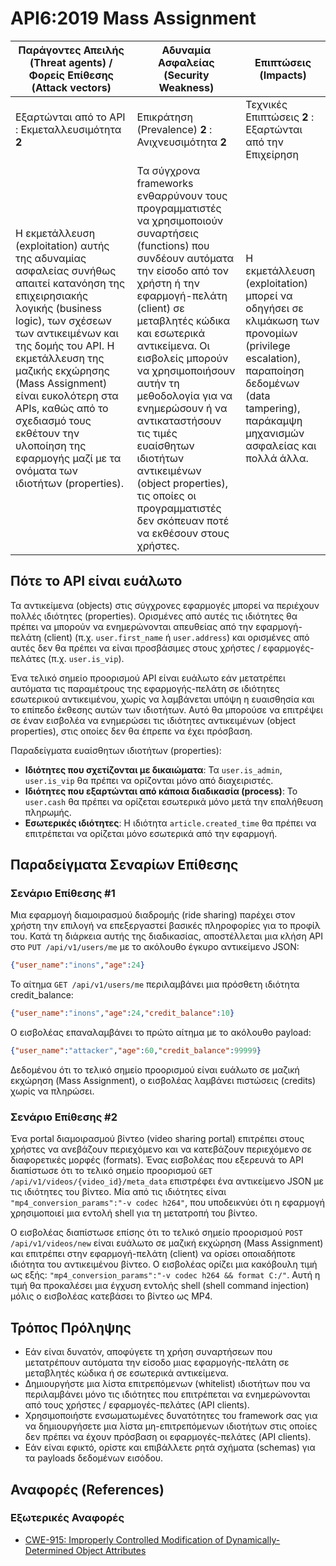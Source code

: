 API6:2019 Mass Assignment
===========================

| Παράγοντες Απειλής (Threat agents) / Φορείς Επίθεσης (Attack vectors) | Αδυναμία Ασφαλείας (Security Weakness) | Επιπτώσεις (Impacts) |
| - | - | - |
| Εξαρτώνται από το API : Εκμεταλλευσιμότητα **2** | Επικράτηση (Prevalence) **2** : Ανιχνευσιμότητα **2** | Τεχνικές Επιπτώσεις **2** : Εξαρτώνται από την Επιχείρηση |
| Η εκμετάλλευση (exploitation) αυτής της αδυναμίας ασφαλείας συνήθως απαιτεί κατανόηση της επιχειρησιακής λογικής (business logic), των σχέσεων των αντικειμένων και της δομής του API.  Η εκμετάλλευση της μαζικής εκχώρησης (Mass Assignment) είναι ευκολότερη στα APIs, καθώς από το σχεδιασμό τους εκθέτουν την υλοποίηση της εφαρμογής μαζί με τα ονόματα των ιδιοτήτων (properties). | Τα σύγχρονα frameworks ενθαρρύνουν τους προγραμματιστές να χρησιμοποιούν συναρτήσεις (functions) που συνδέουν αυτόματα την είσοδο από τον χρήστη ή την εφαρμογή-πελάτη (client) σε μεταβλητές κώδικα και εσωτερικά αντικείμενα. Οι εισβολείς μπορούν να χρησιμοποιήσουν αυτήν τη μεθοδολογία για να ενημερώσουν ή να αντικαταστήσουν τις τιμές ευαίσθητων ιδιοτήτων αντικειμένων (object properties), τις οποίες οι προγραμματιστές δεν σκόπευαν ποτέ να εκθέσουν στους χρήστες. | Η εκμετάλλευση (exploitation) μπορεί να οδηγήσει σε κλιμάκωση των προνομίων (privilege escalation), παραποίηση δεδομένων (data tampering), παράκαμψη μηχανισμών ασφαλείας και πολλά άλλα. |

## Πότε το API είναι ευάλωτο

Τα αντικείμενα (objects) στις σύγχρονες εφαρμογές μπορεί να περιέχουν πολλές ιδιότητες (properties). 
Ορισμένες από αυτές τις ιδιότητες θα πρέπει να μπορούν να ενημερώνονται απευθείας από την εφαρμογή-πελάτη (client) (π.χ. `user.first_name` ή `user.address`) και ορισμένες από αυτές δεν θα πρέπει να είναι προσβάσιμες στους χρήστες / εφαρμογές-πελάτες (π.χ. `user.is_vip`).

Ένα τελικό σημείο προορισμού API είναι ευάλωτο εάν μετατρέπει αυτόματα τις παραμέτρους της εφαρμογής-πελάτη σε ιδιότητες εσωτερικού αντικειμένου, χωρίς να λαμβάνεται υπόψη η ευαισθησία και το επίπεδο έκθεσης αυτών των ιδιοτήτων. Αυτό θα μπορούσε να επιτρέψει σε έναν εισβολέα να ενημερώσει τις ιδιότητες αντικειμένων (object properties), στις οποίες δεν θα έπρεπε να έχει πρόσβαση.

Παραδείγματα ευαίσθητων ιδιοτήτων (properties):

* **Ιδιότητες που σχετίζονται με δικαιώματα**: Τα `user.is_admin`, `user.is_vip` θα πρέπει να ορίζονται μόνο από διαχειριστές.
* **Ιδιότητες που εξαρτώνται από κάποια διαδικασία (process)**: Το `user.cash` θα πρέπει να ορίζεται εσωτερικά μόνο μετά την επαλήθευση πληρωμής.
* **Εσωτερικές ιδιότητες**: Η ιδιότητα `article.created_time` θα πρέπει να επιτρέπεται να ορίζεται μόνο εσωτερικά από την εφαρμογή.

## Παραδείγματα Σεναρίων Επίθεσης

### Σενάριο Επίθεσης #1

Μια εφαρμογή διαμοιρασμού διαδρομής (ride sharing) παρέχει στον χρήστη την επιλογή να επεξεργαστεί βασικές πληροφορίες για το προφίλ του. 
Κατά τη διάρκεια αυτής της διαδικασίας, αποστέλλεται μια κλήση API στο
`PUT /api/v1/users/me` με το ακόλουθο έγκυρο αντικείμενο JSON:

```json
{"user_name":"inons","age":24}
```

Το αίτημα `GET /api/v1/users/me` περιλαμβάνει μια πρόσθετη ιδιότητα credit_balance:

```json
{"user_name":"inons","age":24,"credit_balance":10}
```

Ο εισβολέας επαναλαμβάνει το πρώτο αίτημα με το ακόλουθο payload:
```json
{"user_name":"attacker","age":60,"credit_balance":99999}
```

Δεδομένου ότι το τελικό σημείο προορισμού είναι ευάλωτο σε μαζική εκχώρηση (Mass Assignment), ο εισβολέας λαμβάνει πιστώσεις (credits) χωρίς να πληρώσει.

### Σενάριο Επίθεσης #2

Ένα portal διαμοιρασμού βίντεο (video sharing portal) επιτρέπει στους χρήστες να ανεβάζουν περιεχόμενο και να κατεβάζουν περιεχόμενο σε διαφορετικές μορφές (formats). Ένας εισβολέας που εξερευνά το API διαπίστωσε ότι το τελικό σημείο προορισμού `GET /api/v1/videos/{video_id}/meta_data` επιστρέφει ένα αντικείμενο JSON με τις ιδιότητες του βίντεο. Μία από τις ιδιότητες είναι `"mp4_conversion_params":"-v codec h264"`, που υποδεικνύει ότι η εφαρμογή χρησιμοποιεί μια εντολή shell για τη μετατροπή του βίντεο.

Ο εισβολέας διαπίστωσε επίσης ότι το τελικό σημείο προορισμού `POST /api/v1/videos/new` είναι ευάλωτο σε μαζική εκχώρηση (Mass Assignment) και επιτρέπει στην εφαρμογή-πελάτη (client) να ορίσει οποιαδήποτε ιδιότητα του αντικειμένου βίντεο.
Ο εισβολέας ορίζει μια κακόβουλη τιμή ως εξής:
`"mp4_conversion_params":"-v codec h264 && format C:/"`. Αυτή η τιμή θα προκαλέσει μια έγχυση εντολής shell (shell command injection) μόλις ο εισβολέας κατεβάσει το βίντεο ως MP4.

## Τρόπος Πρόληψης

* Εάν είναι δυνατόν, αποφύγετε τη χρήση συναρτήσεων που μετατρέπουν αυτόματα την είσοδο μιας εφαρμογής-πελάτη σε μεταβλητές κώδικα ή σε εσωτερικά αντικείμενα.
* Δημιουργήστε μια λίστα επιτρεπόμενων (whitelist) ιδιοτήτων που να περιλαμβάνει μόνο τις ιδιότητες που επιτρέπεται να ενημερώνονται από τους χρήστες / εφαρμογές-πελάτες (API clients).
* Χρησιμοποιήστε ενσωματωμένες δυνατότητες του framework σας για να δημιουργήσετε μια λίστα μη-επιτρεπόμενων ιδιοτήτων στις οποίες δεν πρέπει να έχουν πρόσβαση οι εφαρμογές-πελάτες (API clients).
* Εάν είναι εφικτό, ορίστε και επιβάλλετε ρητά σχήματα (schemas) για τα payloads δεδομένων εισόδου.

## Αναφορές (References)

### Εξωτερικές Αναφορές

* [CWE-915: Improperly Controlled Modification of Dynamically-Determined Object Attributes][1]

[1]: https://cwe.mitre.org/data/definitions/915.html
